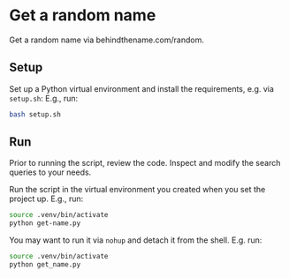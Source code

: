 # Get a random name
Get a random name via behindthename.com/random.

## Setup
Set up a Python virtual environment and install the requirements, e.g. via `setup.sh`:
E.g., run:
```bash
bash setup.sh
```

## Run
Prior to running the script, review the code. Inspect and modify the search queries to your needs.

Run the script in the virtual environment you created when you set the project up.
E.g., run:
```bash
source .venv/bin/activate
python get-name.py
```

You may want to run it via `nohup` and detach it from the shell. E.g. run:
```bash
source .venv/bin/activate
python get_name.py
```
